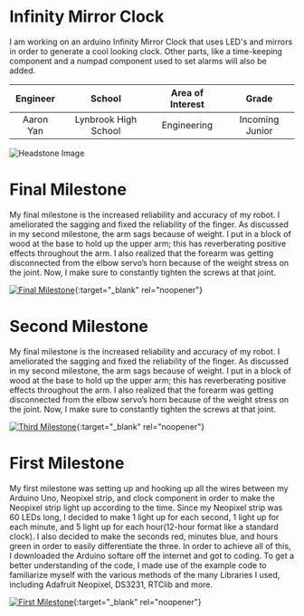 ﻿# Infinity Mirror Clock
I am working on an arduino Infinity Mirror Clock that uses LED's and mirrors in order to generate a cool looking clock. Other parts, like a time-keeping component and a numpad component used to set alarms will also be added.

| **Engineer** | **School** | **Area of Interest** | **Grade** |
|:--:|:--:|:--:|:--:|
| Aaron Yan | Lynbrook High School | Engineering | Incoming Junior

![Headstone Image](https://bluestampengineering.com/wp-content/uploads/2016/05/improve.jpg)
  
# Final Milestone
My final milestone is the increased reliability and accuracy of my robot. I ameliorated the sagging and fixed the reliability of the finger. As discussed in my second milestone, the arm sags because of weight. I put in a block of wood at the base to hold up the upper arm; this has reverberating positive effects throughout the arm. I also realized that the forearm was getting disconnected from the elbow servo’s horn because of the weight stress on the joint. Now, I make sure to constantly tighten the screws at that joint. 

[![Final Milestone](https://res.cloudinary.com/marcomontalbano/image/upload/v1612573869/video_to_markdown/images/youtube--F7M7imOVGug-c05b58ac6eb4c4700831b2b3070cd403.jpg )](https://www.youtube.com/watch?v=F7M7imOVGug&feature=emb_logo "Final Milestone"){:target="_blank" rel="noopener"}

# Second Milestone
My final milestone is the increased reliability and accuracy of my robot. I ameliorated the sagging and fixed the reliability of the finger. As discussed in my second milestone, the arm sags because of weight. I put in a block of wood at the base to hold up the upper arm; this has reverberating positive effects throughout the arm. I also realized that the forearm was getting disconnected from the elbow servo’s horn because of the weight stress on the joint. Now, I make sure to constantly tighten the screws at that joint.

[![Third Milestone](https://res.cloudinary.com/marcomontalbano/image/upload/v1612574014/video_to_markdown/images/youtube--y3VAmNlER5Y-c05b58ac6eb4c4700831b2b3070cd403.jpg)](https://www.youtube.com/watch?v=y3VAmNlER5Y&feature=emb_logo "Second Milestone"){:target="_blank" rel="noopener"}
# First Milestone
  
My first milestone was setting up and hooking up all the wires between my Arduino Uno, Neopixel strip, and clock component in order to make the Neopixel strip light up according to the time. Since my Neopixel strip was 60 LEDs long, I decided to make 1 light up for each second, 1 light up for each minute, and 5 light up for each hour(12-hour format like a standard clock). I also decided to make the seconds red, minutes blue, and hours green in order to easily differentiate the three. In order to achieve all of this, I downloaded the Arduino softare off the internet and got to coding. To get a better understanding of the code, I made use of the example code to familiarize myself with the various methods of the many Libraries I used, including Adafruit Neopixel, DS3231, RTClib and more.

[![First Milestone](https://res.cloudinary.com/marcomontalbano/image/upload/v1612574117/video_to_markdown/images/youtube--CaCazFBhYKs-c05b58ac6eb4c4700831b2b3070cd403.jpg)](https://www.youtube.com/watch?v=CaCazFBhYKs "First Milestone"){:target="_blank" rel="noopener"}
